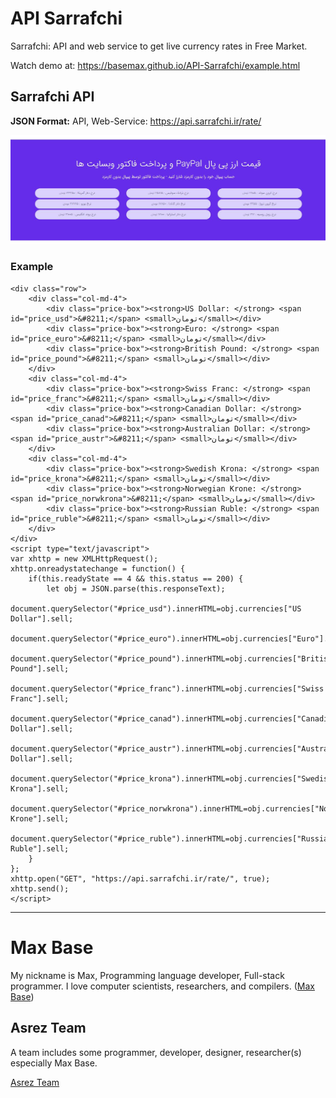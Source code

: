 # API Sarrafchi

Sarrafchi: API and web service to get live currency rates in Free Market.

Watch demo at: https://basemax.github.io/API-Sarrafchi/example.html

## Sarrafchi API

**JSON Format:** API, Web-Service: https://api.sarrafchi.ir/rate/

[![Sarrafchi API](demo.jpg)](https://sarrafchi.ir/en/)

### Example

```
<div class="row">
    <div class="col-md-4">
        <div class="price-box"><strong>US Dollar: </strong> <span id="price_usd">&#8211;</span> <small>تومان</small></div>
        <div class="price-box"><strong>Euro: </strong> <span id="price_euro">&#8211;</span> <small>تومان</small></div>
        <div class="price-box"><strong>British Pound: </strong> <span id="price_pound">&#8211;</span> <small>تومان</small></div>
    </div>
    <div class="col-md-4">
        <div class="price-box"><strong>Swiss Franc: </strong> <span id="price_franc">&#8211;</span> <small>تومان</small></div>
        <div class="price-box"><strong>Canadian Dollar: </strong> <span id="price_canad">&#8211;</span> <small>تومان</small></div>
        <div class="price-box"><strong>Australian Dollar: </strong> <span id="price_austr">&#8211;</span> <small>تومان</small></div>
    </div>
    <div class="col-md-4">
        <div class="price-box"><strong>Swedish Krona: </strong> <span id="price_krona">&#8211;</span> <small>تومان</small></div>
        <div class="price-box"><strong>Norwegian Krone: </strong> <span id="price_norwkrona">&#8211;</span> <small>تومان</small></div>
        <div class="price-box"><strong>Russian Ruble: </strong> <span id="price_ruble">&#8211;</span> <small>تومان</small></div>
    </div>
</div>
<script type="text/javascript">
var xhttp = new XMLHttpRequest();
xhttp.onreadystatechange = function() {
    if(this.readyState == 4 && this.status == 200) {
    	let obj = JSON.parse(this.responseText);
    	document.querySelector("#price_usd").innerHTML=obj.currencies["US Dollar"].sell;
    	document.querySelector("#price_euro").innerHTML=obj.currencies["Euro"].sell;
    	document.querySelector("#price_pound").innerHTML=obj.currencies["British Pound"].sell;
    	document.querySelector("#price_franc").innerHTML=obj.currencies["Swiss Franc"].sell;
    	document.querySelector("#price_canad").innerHTML=obj.currencies["Canadian Dollar"].sell;
    	document.querySelector("#price_austr").innerHTML=obj.currencies["Australian Dollar"].sell;
    	document.querySelector("#price_krona").innerHTML=obj.currencies["Swedish Krona"].sell;
    	document.querySelector("#price_norwkrona").innerHTML=obj.currencies["Norwegian Krone"].sell;
    	document.querySelector("#price_ruble").innerHTML=obj.currencies["Russian Ruble"].sell;
    }
};
xhttp.open("GET", "https://api.sarrafchi.ir/rate/", true);
xhttp.send();
</script>
```
---------

# Max Base

My nickname is Max, Programming language developer, Full-stack programmer. I love computer scientists, researchers, and compilers. ([Max Base](https://maxbase.org/))

## Asrez Team

A team includes some programmer, developer, designer, researcher(s) especially Max Base.

[Asrez Team](https://www.asrez.com/)

